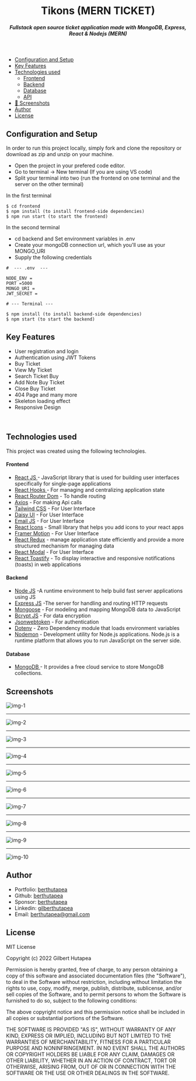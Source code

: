 <H1 align ="center" >Tikons (MERN TICKET)  </h1>
<h5  align ="center"> 
Fullstack open source ticket application made with MongoDB, Express, React & Nodejs (MERN) </h5>
<br/>

  * [Configuration and Setup](#configuration-and-setup)
  * [Key Features](#key-features)
  * [Technologies used](#technologies-used)
      - [Frontend](#frontend)
      - [Backend](#backend)
      - [Database](#database)
      - [API](#api)
  * [📸 Screenshots](#screenshots)
  * [Author](#author)
  * [License](#license)

## Configuration and Setup

In order to run this project locally, simply fork and clone the repository or download as zip and unzip on your machine.

- Open the project in your prefered code editor.
- Go to terminal -> New terminal (If you are using VS code)
- Split your terminal into two (run the frontend on one terminal and the server on the other terminal)

In the first terminal

```
$ cd frontend
$ npm install (to install frontend-side dependencies)
$ npm run start (to start the frontend)

```

In the second terminal

- cd backend and Set environment variables in .env
- Create your mongoDB connection url, which you'll use as your MONGO_URI
- Supply the following credentials

```
#  --- .env  ---

NODE_ENV =
PORT =5000
MONGO_URI =
JWT_SECRET =

```

```
# --- Terminal ---

$ npm install (to install backend-side dependencies)
$ npm start (to start the backend)

```

##  Key Features

- User registration and login
- Authentication using JWT Tokens
- Buy Ticket
- View My Ticket
- Search Ticket Buy
- Add Note Buy Ticket
- Close Buy Ticket
- 404 Page and many more
- Skeleton loading effect
- Responsive Design

<br/>

##  Technologies used

This project was created using the following technologies.

####  Frontend 

- [React JS ](https://www.npmjs.com/package/react) - JavaScript library that is used for building user interfaces specifically for single-page applications
- [React Hooks  ](https://reactjs.org/docs/hooks-intro.html) - For managing and centralizing application state
- [React Router Dom](https://www.npmjs.com/package/react-router-dom) - To handle routing
- [Axios](https://www.npmjs.com/package/axios) - For making Api calls
- [Tailwind CSS](https://tailwindcss.com/) - For User Interface
- [Daisy UI](https://daisyui.com/docs/changelog/) - For User Interface
- [Email JS](https://www.emailjs.com/) - For User Interface
- [React Icons](https://react-icons.github.io/react-icons/) - Small library that helps you add icons  to your react apps
- [Framer Motion](https://www.framer.com/motion/) - For User Interface
- [React Redux](https://react-redux.js.org/) - manage application state efficiently and provide a more structured mechanism for managing data
- [React Modal](https://www.npmjs.com/package/react-modal) - For User Interface
- [React Toastify](https://www.npmjs.com/package/react-toastify) - To display interactive and responsive notifications (toasts) in web applications

####  Backend 

- [Node JS](https://nodejs.org/en/) -A runtime environment to help build fast server applications using JS
- [Express JS](https://www.npmjs.com/package/express) -The server for handling and routing HTTP requests
- [Mongoose](https://mongoosejs.com/) - For modeling and mapping MongoDB data to JavaScript
- [Bcrypt JS](https://www.npmjs.com/package/bcryptjs) - For data encryption
- [Jsonwebtoken](https://www.npmjs.com/package/jsonwebtoken) - For authentication
- [Dotenv](https://www.npmjs.com/package/dotenv) - Zero Dependency module that loads environment variables
- [Nodemon](https://nodemon.io/) - Development utility for Node.js applications. Node.js is a runtime platform that allows you to run JavaScript on the server side.

####  Database 

 - [MongoDB ](https://www.mongodb.com/) - It provides a free cloud service to store MongoDB collections.
 
 ##  Screenshots 
 
![img-1](https://github.com/berthutapea/mern-ticket/assets/111676859/0faeefcb-d55d-4be3-a954-fec973dc8599)
---- -
![img-2](https://github.com/berthutapea/mern-ticket/assets/111676859/e94efd6b-5c82-4e54-af16-feaf5b9aee7d)
--- - 
![img-3](https://github.com/berthutapea/mern-ticket/assets/111676859/35da1ca1-ec0e-4099-9f2f-28e1ffaf2fd2)
--- - 
![img-4](https://github.com/berthutapea/mern-ticket/assets/111676859/b73bec23-6ddf-484a-9dcb-09e9b2e8ec65)
--- - 
![img-5](https://github.com/berthutapea/mern-ticket/assets/111676859/2d4f71c4-9945-47b1-8d6a-6c00eca67f16)
--- - 
![img-6](https://github.com/berthutapea/mern-ticket/assets/111676859/5d4818d5-8835-4b33-ae13-4ff811ad2eca)
--- - 
![img-7](https://github.com/berthutapea/mern-ticket/assets/111676859/de40e3b1-e406-4aa0-abf2-d69130e69b1a)
--- - 
![img-8](https://github.com/berthutapea/mern-ticket/assets/111676859/f206c724-b0a5-472b-ad75-0b50c8b915b8)
--- - 
![img-9](https://github.com/berthutapea/mern-ticket/assets/111676859/45fc4624-1302-4ec8-9a9b-05214208087e)
--- - 
![img-10](https://github.com/berthutapea/mern-ticket/assets/111676859/dcb457e3-3656-46dc-82da-47dd8bb34044)

## Author
- Portfolio: [berthutapea](https://berthutapea.vercel.app/)
- Github: [berthutapea](https://github.com/berthutapea)
- Sponsor: [berthutapea](https://saweria.co/berthutapea)
- Linkedin: [gilberthutapea](https://www.linkedin.com/in/gilberthutapea/)
- Email: [berthutapea@gmail.com](mailto:berthutapea@gmail.com)

## License

MIT License

Copyright (c) 2022 Gilbert Hutapea

Permission is hereby granted, free of charge, to any person obtaining a copy
of this software and associated documentation files (the "Software"), to deal
in the Software without restriction, including without limitation the rights
to use, copy, modify, merge, publish, distribute, sublicense, and/or sell
copies of the Software, and to permit persons to whom the Software is
furnished to do so, subject to the following conditions:

The above copyright notice and this permission notice shall be included in all
copies or substantial portions of the Software.

THE SOFTWARE IS PROVIDED "AS IS", WITHOUT WARRANTY OF ANY KIND, EXPRESS OR
IMPLIED, INCLUDING BUT NOT LIMITED TO THE WARRANTIES OF MERCHANTABILITY,
FITNESS FOR A PARTICULAR PURPOSE AND NONINFRINGEMENT. IN NO EVENT SHALL THE
AUTHORS OR COPYRIGHT HOLDERS BE LIABLE FOR ANY CLAIM, DAMAGES OR OTHER
LIABILITY, WHETHER IN AN ACTION OF CONTRACT, TORT OR OTHERWISE, ARISING FROM,
OUT OF OR IN CONNECTION WITH THE SOFTWARE OR THE USE OR OTHER DEALINGS IN THE
SOFTWARE.
